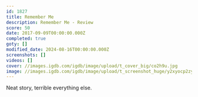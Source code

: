 ```yaml
---
id: 1827
title: Remember Me
description: Remember Me - Review
score: 50
date: 2017-09-09T00:00:00.000Z
completed: true
goty: []
modified_date: 2024-08-16T00:00:00.000Z
screenshots: []
videos: []
cover: //images.igdb.com/igdb/image/upload/t_cover_big/co2h9u.jpg
image: //images.igdb.com/igdb/image/upload/t_screenshot_huge/y2xyocp2zya1fvrps8mx.jpg
---
```

Neat story, terrible everything else.